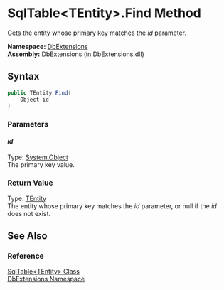 SqlTable&lt;TEntity>.Find Method
================================
Gets the entity whose primary key matches the *id* parameter.

**Namespace:** [DbExtensions][1]  
**Assembly:** DbExtensions (in DbExtensions.dll)

Syntax
------

```csharp
public TEntity Find(
	Object id
)
```

### Parameters

#### *id*
Type: [System.Object][2]  
The primary key value.

### Return Value
Type: [TEntity][3]  
 The entity whose primary key matches the *id* parameter, or null if the *id* does not exist. 

See Also
--------

### Reference
[SqlTable&lt;TEntity> Class][3]  
[DbExtensions Namespace][1]  

[1]: ../README.md
[2]: http://msdn.microsoft.com/en-us/library/e5kfa45b
[3]: README.md